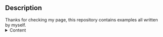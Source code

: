 <h2>Description</h2>
Thanks for checking my page, this repository contains examples all written by myself. 

<!DOCTYPE html> 
<html>
<body>
<!-- CONTENTS -->
<details>
  <summary>Content</summary>
  <ol>
  <ul>
    <li>Customer Data Exbtract</li> 
    <li>Using SELECT * FROM to:</li>
      <li>Select customers order by Country and City</li>
      <li>Select customers who are from Non-Germany countries</li>
      <li>Select customers from a city that starts with the letter 'b' and ends with the letter 's'</li>
      <li>Select customers from a city that starts with the letter 'a'</li>
      <li>Select customers whose names start with 'b', 'p' or 's'</li>
      <li>Select customers whose names start with 'b', 'p' or 's'</li>
      <li>Select all products with ProductNames between 'Côte de Blaye' and 'Geitost'
  
    <body>--data: w3school.com
--import customerdata
CREATE TABLE CustomerData (CustomerID, CustomerName, ProductName, ContactName, Address, City, PostalCode, Country);

INSERT INTO CustomerData VALUES
('1', 'Alfreds Futterkiste', 'Côte de Blaye', 'Maria Anders', 'Obere Str. 57', 'Berlin', '12209', 'Germany'), 
('2', 'Ana Trujillo Emparedados y helados', 'Escargots de Bourgogne', 'Ana Trujillo', 'Avda. de la Constitución 2222', 'México D.F.', '05021', 'Mexico'), 
('3', 'Antonio Moreno Taquería', 'Filo Mix', 'Antonio Moreno', 'Mataderos 2312', 'México D.F.', '05023', 'Mexico'), 
('4', 'Around the Horn', 'Thomas Hardy', '120 Hanover Sq.', 'London', 'WA1 1DP', 'UK'), 
('5', 'Berglunds snabbköp', 'Fløtemysost', 'Christina Berglund', 'Berguvsvägen 8', 'Luleå', 'S-958 22', 'Sweden'), 
('6', 'Blauer See Delikatessen', 'Geitost', 'Hanna Moos', 'Forsterstr. 57', 'Mannheim', '68306', 'Germany'), 
('7', 'Blondel père et fils', 'Genen Shouyu','Frédérique Citeaux', '24, place Kléber', 'Strasbourg', '67000', 'France'), 
('8', 'Bólido Comidas preparadas', 'Gnocchi di nonna Alice', 'Martín Sommer', 'C/ Araquil, 67', 'Madrid', '28023', 'Spain'), 
('9', 'Bon app', 'Gorgonzola Telino', 'Laurence Lebihans', '12, rue des Bouchers', 'Marseille', '13008', 'France'), 
('10', 'Bottom-Dollar Marketse', 'Grandma's Boysenberry Spread', 'Elizabeth Lincoln', '23 Tsawassen Blvd.', 'Tsawassen', 'T2F 8M4', 'Canada'), 
('11', 'B\'s Beverages', 'Gravad lax', 'Victoria Ashworth', 'Fauntleroy Circus', 'London', 'EC2 5NT', 'UK'), 
('12', 'Lehmanns Marktstand', 'Guaraná Fantástica', 'Renate Messner', 'Magazinweg 7', 'Frankfurt a.M.', '60528', 'Germany');

SELECT * FROM CustomerData ORDER BY Country, City;

SELECT * FROM CustomerData WHERE NOT Country = 'Germany';

SELECT * FROM CustomerData WHERE CustomerName LIKE 'b%' AND CustomerName LIKE '%s';

SELECT * FROM CustomerData WHERE City NOT LIKE 'a%';

SELECT * FROM CustomerData WHERE CustomerName LIKE '%a';

SELECT * FROM CustomerData WHERE CustomerName LIKE 'b%' OR CustomerName LIKE 's%' OR CustomerName LIKE 'p%';

SELECT * FROM CustomerData WHERE City NOT LIKE '[acf]%';

SELECT * FROM CustomerData WHERE ProductName BETWEEN 'Côte de Blaye' AND 'Geitost';
  <html>

### Complete a survey form to help me better understand the rising popularity of online audio contents
[Link to the Form](https://docs.google.com/forms/d/e/1FAIpQLScSIJ7uNP060LRKCU9JwEeJ6w6G0a_JtTkOR9tLeRG_Tfn8QA/viewform)
